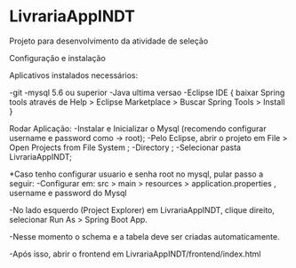 # LivrariaAppINDT
Projeto para desenvolvimento da atividade de seleção

Configuração e instalação

Aplicativos instalados necessários:

-git
-mysql 5.6 ou superior
-Java ultima versao
-Eclipse IDE {
	baixar Spring tools através de Help > Eclipse Marketplace > Buscar Spring Tools > Install
}

Rodar Aplicação:
-Instalar e Inicializar o Mysql (recomendo configurar username e password como -> root);
-Pelo Eclipse, abrir o projeto em File > Open Projects from File System ;
-Directory ;
-Selecionar pasta LivrariaAppINDT;

*Caso tenho configurar usuario e senha root no mysql, pular passo a seguir:
	-Configurar em: src > main > resources > application.properties , username e password do Mysql

-No lado esquerdo (Project Explorer) em LivrariaAppINDT, clique direito, selecionar Run As > Spring Boot App.

-Nesse momento o schema e a tabela deve ser criadas automaticamente.

-Após isso, abrir o frontend em LivrariaAppINDT/frontend/index.html
